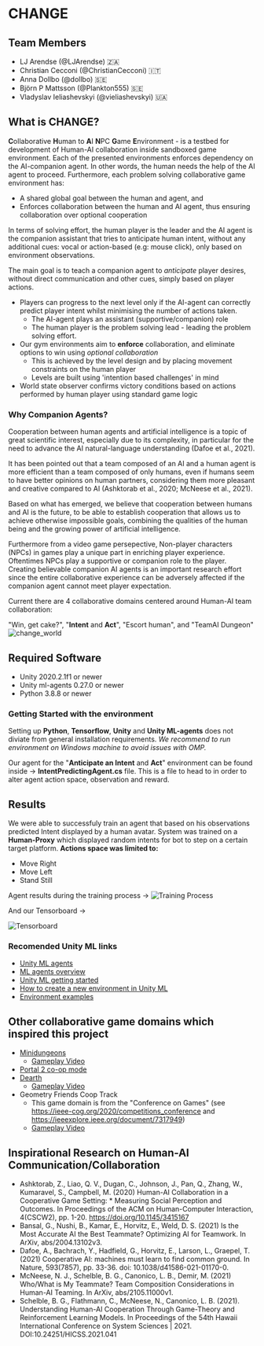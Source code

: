 # CHANGE

## Team Members
- LJ Arendse (@LJArendse) 🇿🇦
- Christian Cecconi (@ChristianCecconi) :it:
- Anna Dollbo (@dollbo) 🇸🇪
- Björn P Mattsson (@Plankton555) :sweden:
- Vladyslav Ieliashevskyi (@vieliashevskyi) :ukraine:

## What is CHANGE?
**C**ollaborative **H**uman to **A**I **N**PC **G**ame **E**nvironment - is a testbed for development of Human-AI collaboration inside sandboxed game environment.
Each of the presented environments enforces dependency on the AI-companion agent. In other words, the human needs the help of the AI agent to proceed. Furthermore, each problem solving collaborative game environment has:
* A shared global goal between the human and agent, and
* Enforces collaboration between the human and AI agent, thus ensuring collaboration over optional cooperation
 
In terms of solving effort, the human player is the leader and the AI agent is the companion assistant that tries to anticipate human intent, without any additional cues: vocal or action-based (e.g: mouse click), only based on environment observations.

The main goal is to teach a companion agent to _anticipate_ player desires, without direct communication and other cues, simply based on player actions.
* Players can progress to the next level only if the AI-agent can correctly predict player intent whilst minimising the number of actions taken.
  * The AI-agent plays an assistant (supportive/companion) role
  * The human player is the problem solving lead - leading the problem solving effort.
* Our gym environments aim to **enforce** collaboration, and eliminate options to win using _optional collaboration_
  * This is achieved by the level design and by placing movement constraints on the human player
  * Levels are built using 'intention based challenges' in mind
* World state observer confirms victory conditions based on actions performed by human player using standard game logic

### Why Companion Agents?

Cooperation between human agents and artificial intelligence is a topic of great scientific interest, especially due to its complexity, in particular for the need to advance the AI natural-language understanding (Dafoe et al., 2021).

It has been pointed out that a team composed of an AI and a human agent is more efficient than a team composed of only humans, even if humans seem to have better opinions on human partners, considering them more pleasant and creative compared to AI (Ashktorab et al., 2020; McNeese et al., 2021).

Based on what has emerged, we believe that cooperation between humans and AI is the future, to be able to establish cooperation that allows us to achieve otherwise impossible goals, combining the qualities of the human being and the growing power of artificial intelligence.

Furthermore from a video game persepective, Non-player characters (NPCs) in games play a unique part in enriching player experience.
Oftentimes NPCs play a supportive or companion role to the player.
Creating believable companion AI agents is an important research effort since the entire
collaborative experience can be adversely affected if the companion agent cannot meet player expectation.

Current there are 4 collaborative domains centered around Human-AI team collaboration:

"Win, get cake?", "**Intent** and **Act**", "Escort human", and "TeamAI Dungeon"
![change_world](/images/inagame_combined.png )

## Required Software
* Unity 2020.2.1f1 or newer
* Unity ml-agents 0.27.0 or newer
* Python 3.8.8 or newer

### Getting Started with the environment
Setting up **Python**, **Tensorflow**, **Unity** and **Unity ML-agents** does not diviate from general installation requirements. 
_We recommend to run environment on Windows machine to avoid issues with OMP._

Our agent for the "**Anticipate an Intent** and **Act**" environment can be found inside -> **IntentPredictingAgent.cs** file. This is a file to head to in order to alter agent action space, observation and reward.

## Results
We were able to successfuly train an agent that based on his observations predicted Intent displayed by a human avatar. 
System was trained on a **Human-Proxy** which displayed random intents for bot to step on a certain target platform.
**Actions space was limited to:**
* Move Right
* Move Left
* Stand Still

Agent results during the training process ->
![Training Process](/images/learning-process.png)

And our Tensorboard -> 

![Tensorboard](/images/tensorboard.png)

### Recomended Unity ML links
* [Unity ML agents](https://github.com/Unity-Technologies/ml-agents)
 * [ML agents overview](https://github.com/Unity-Technologies/ml-agents/blob/main/docs/ML-Agents-Overview.md)
* [Unity ML getting started](https://github.com/Unity-Technologies/ml-agents/blob/main/docs/Getting-Started.md)
* [How to create a new environment in Unity ML](https://github.com/Unity-Technologies/ml-agents/blob/main/docs/Learning-Environment-Create-New.md)
 * [Environment examples](https://github.com/Unity-Technologies/ml-agents/blob/main/docs/Learning-Environment-Examples.md)

## Other collaborative game domains which inspired this project
* [Minidungeons](http://antoniosliapis.com/projects/project_minidungeons.php)
  * [Gameplay Video](https://www.youtube.com/watch?v=8aRxeA2KA5A)
* [Portal 2 co-op mode](https://www.youtube.com/watch?v=A88YiZdXugA)
* [Dearth](http://gambit.mit.edu/loadgame/dearth.php)
  * [Gameplay Video](https://www.youtube.com/watch?v=fpMt3xs2Y9s)
* Geometry Friends Coop Track
  * This game domain is from the "Conference on Games" (see https://ieee-cog.org/2020/competitions_conference and https://ieeexplore.ieee.org/document/7317949)
  * [Gameplay Video](https://www.youtube.com/watch?v=DBWUFRMw754)

## Inspirational Research on Human-AI Communication/Collaboration 
* Ashktorab, Z., Liao, Q. V., Dugan, C., Johnson, J., Pan, Q., Zhang, W., Kumaravel, S., Campbell, M. (2020) Human-AI Collaboration in a Cooperative Game Setting: * Measuring Social Perception and Outcomes. In Proceedings of the ACM on Human-Computer Interaction, 4(CSCW2), pp. 1-20. https://doi.org/10.1145/3415167
* Bansal, G., Nushi, B., Kamar, E., Horvitz, E., Weld, D. S. (2021) Is the Most Accurate AI the Best Teammate? Optimizing AI for Teamwork. In ArXiv, abs/2004.13102v3.
* Dafoe, A., Bachrach, Y., Hadfield, G., Horvitz, E., Larson, L., Graepel, T. (2021) Cooperative AI: machines must learn to find common ground. In Nature, 593(7857), pp. 33-36. doi: 10.1038/d41586-021-01170-0.
* McNeese, N. J., Schelble, B. G., Canonico, L. B., Demir, M. (2021) Who/What is My Teammate? Team Composition Considerations in Human-AI Teaming. In ArXiv, abs/2105.11000v1.
* Schelble, B. G., Flathmann, C., McNeese, N., Canonico, L. B. (2021). Understanding Human-AI Cooperation Through Game-Theory and Reinforcement Learning Models. In Proceedings of the 54th Hawaii International Conference on System Sciences | 2021. DOI:10.24251/HICSS.2021.041
